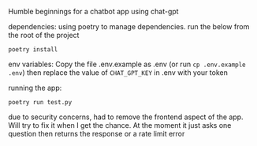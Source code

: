 Humble beginnings for a chatbot app using chat-gpt


dependencies:
using poetry to manage dependencies. run the below from the root of the project
```
poetry install
```

env variables:
Copy the file .env.example as .env (or run `cp .env.example .env`) then replace the value of `CHAT_GPT_KEY` in .env with your token

running the app:
```
poetry run test.py
```

due to security concerns, had to remove the frontend aspect of the app. Will try to fix it when I get the chance. At the moment it just asks one question then returns the response or a rate limit error
